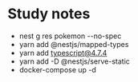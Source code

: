 # Study notes

* nest g res pokemon --no-spec
* yarn add @nestjs/mapped-types
* yarn add typescript@4.7.4
* yarn add  -D  @nestjs/serve-static
* docker-compose up -d